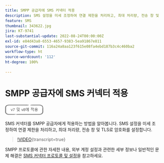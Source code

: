 ```yaml
---
title: SMPP 공급자에 SMS 커넥터 적용
description: SMS 설정을 미세 조정하여 연결 제한을 처리하고, 최대 처리량, 전송 창 및 TLS로 암호화 설정하는 방법을 알아봅니다.
feature: SMS
thumbnail: 343622.jpg
jira: KT-9741
last-substantial-update: 2022-08-24T00:00:00Z
exl-id: e84d43a8-6553-4657-9383-5ea91867e811
source-git-commit: 116a24a8aa123f615e08fa4ebd187b3c4c460ba2
workflow-type: ht
source-wordcount: '112'
ht-degree: 100%

---
```


# SMPP 공급자에 SMS 커넥터 적용

![V7, V8에 적용](../assets/V7-V8-stamp.png)

SMS 커넥터를 SMPP 공급자에게 적용하는 방법을 알아봅니다. SMS 설정을 미세 조정하여 연결 제한을 처리하고, 최대 처리량, 전송 창 및 TLS로 암호화를 설정합니다.

>[!VIDEO](https://video.tv.adobe.com/v/343622?quality=12&learn=on){transcript=true}

SMPP 프로토콜에 관한 자세한 내용, 외부 계정 설정과 관련한 세부 정보나 일반적인 문제 해결은 [SMS 커넥터 프로토콜 및 설정](https://experienceleague.adobe.com/docs/campaign-classic/using/sending-messages/sending-messages-on-mobiles/sms-protocol.html?lang=ko#sending-messages)을 참고하세요.
